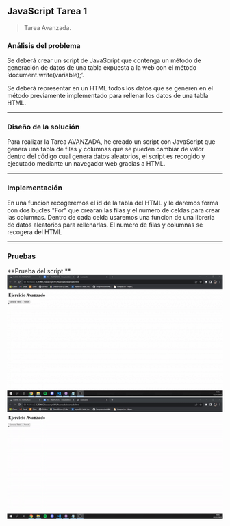 ## JavaScript Tarea 1

> Tarea Avanzada.

###  Análisis del problema

Se deberá crear un script de JavaScript que contenga un método de generación de datos de una tabla expuesta a la web con el método ‘document.write(variable);’.

Se deberá representar en un HTML todos los datos que se generen en el método previamente implementado para rellenar los datos de una tabla HTML.

---

###  Diseño de la solución

Para realizar la Tarea AVANZADA, he creado un script con JavaScript que genera una tabla de filas y columnas que se pueden
 cambiar de valor dentro del código cual genera datos aleatorios, el script es recogido y ejecutado mediante un navegador web gracias a HTML.

---

### Implementación

En una funcion  recogeremos el id de la tabla del HTML y le daremos forma con dos bucles "For" que crearan las filas y el numero de celdas para crear las columnas. Dentro de cada celda usaremos una funcion de una libreria de datos aleatorios para rellenarlas. El numero de filas y columnas se recogera del HTML

---
###  Pruebas

**Prueba del script **
<br/>
![Prueba GIF](https://github.com/FranciscoManuelLopezCabrera/DWEC/blob/main/Javascript/JS1/Avanzado/gif1.gif "Gif 1 Prueba")
<br/>
![Prueba GIF](https://github.com/FranciscoManuelLopezCabrera/DWEC/blob/main/Javascript/JS1/Avanzado/gif2.gif "Gif 2 Prueba")


